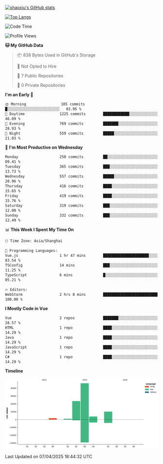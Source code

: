 [![shaoxiu's GitHub stats](https://github-readme-stats.vercel.app/api?username=shaoxiu&count_private=true&show_icons=true)](https://github.com/anuraghazra/github-readme-stats)

[![Top Langs](https://github-readme-stats.vercel.app/api/top-langs/?username=shaoxiu&layout=compact)](https://github.com/anuraghazra/github-readme-stats)


<!--START_SECTION:waka-->
![Code Time](http://img.shields.io/badge/Code%20Time-177%20hrs%2033%20mins-blue)

![Profile Views](http://img.shields.io/badge/Profile%20Views-0-blue)

**🐱 My GitHub Data** 

> 📦 838 Bytes Used in GitHub's Storage 
 > 
> 🚫 Not Opted to Hire
 > 
> 📜 7 Public Repositories 
 > 
> 🔑 0 Private Repositories 
 > 
**I'm an Early 🐤** 

```text
🌞 Morning                105 commits         █░░░░░░░░░░░░░░░░░░░░░░░░   03.95 % 
🌆 Daytime                1225 commits        ████████████░░░░░░░░░░░░░   46.09 % 
🌃 Evening                769 commits         ███████░░░░░░░░░░░░░░░░░░   28.93 % 
🌙 Night                  559 commits         █████░░░░░░░░░░░░░░░░░░░░   21.03 % 
```
📅 **I'm Most Productive on Wednesday** 

```text
Monday                   250 commits         ██░░░░░░░░░░░░░░░░░░░░░░░   09.41 % 
Tuesday                  365 commits         ███░░░░░░░░░░░░░░░░░░░░░░   13.73 % 
Wednesday                557 commits         █████░░░░░░░░░░░░░░░░░░░░   20.96 % 
Thursday                 416 commits         ████░░░░░░░░░░░░░░░░░░░░░   15.65 % 
Friday                   419 commits         ████░░░░░░░░░░░░░░░░░░░░░   15.76 % 
Saturday                 319 commits         ███░░░░░░░░░░░░░░░░░░░░░░   12.00 % 
Sunday                   332 commits         ███░░░░░░░░░░░░░░░░░░░░░░   12.49 % 
```


📊 **This Week I Spent My Time On** 

```text
🕑︎ Time Zone: Asia/Shanghai

💬 Programming Languages: 
Vue.js                   1 hr 47 mins        █████████████████████░░░░   83.54 % 
TSConfig                 14 mins             ███░░░░░░░░░░░░░░░░░░░░░░   11.25 % 
TypeScript               6 mins              █░░░░░░░░░░░░░░░░░░░░░░░░   05.21 % 

🔥 Editors: 
WebStorm                 2 hrs 8 mins        █████████████████████████   100.00 % 
```

**I Mostly Code in Vue** 

```text
Vue                      2 repos             ███████░░░░░░░░░░░░░░░░░░   28.57 % 
HTML                     1 repo              ████░░░░░░░░░░░░░░░░░░░░░   14.29 % 
Java                     1 repo              ████░░░░░░░░░░░░░░░░░░░░░   14.29 % 
JavaScript               1 repo              ████░░░░░░░░░░░░░░░░░░░░░   14.29 % 
C#                       1 repo              ████░░░░░░░░░░░░░░░░░░░░░   14.29 % 
```



**Timeline**

![Lines of Code chart](https://raw.githubusercontent.com/shaoxiu/shaoxiu/main/assets/bar_graph.png)


 Last Updated on 07/04/2025 18:44:32 UTC
<!--END_SECTION:waka-->

